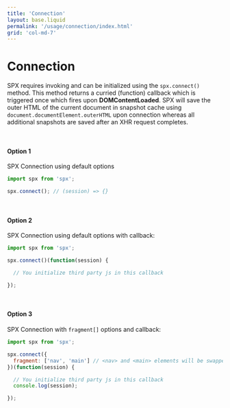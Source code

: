 ```yaml
---
title: 'Connection'
layout: base.liquid
permalink: '/usage/connection/index.html'
grid: 'col-md-7'
---
```


# Connection

SPX requires invoking and can be initialized using the `spx.connect()` method. This method returns a curried (function) callback which is triggered once which fires upon **DOMContentLoaded**. SPX will save the outer HTML of the current document in snapshot cache using `document.documentElement.outerHTML` upon connection whereas all additional snapshots are saved after an XHR request completes.

<br>

#### Option 1

SPX Connection using default options

<!-- prettier-ignore -->
```js
import spx from 'spx';

spx.connect(); // (session) => {}
```

<br>

#### Option 2

SPX Connection using default options with callback:

<!-- prettier-ignore -->
```js
import spx from 'spx';

spx.connect()(function(session) {

  // You initialize third party js in this callback

});
```

<br>

#### Option 3

SPX Connection with `fragment[]` options and callback:

<!-- prettier-ignore -->
```js
import spx from 'spx';

spx.connect({
  fragment: ['nav', 'main'] // <nav> and <main> elements will be swapped
})(function(session) {

  // You initialize third party js in this callback
  console.log(session);

});
```
